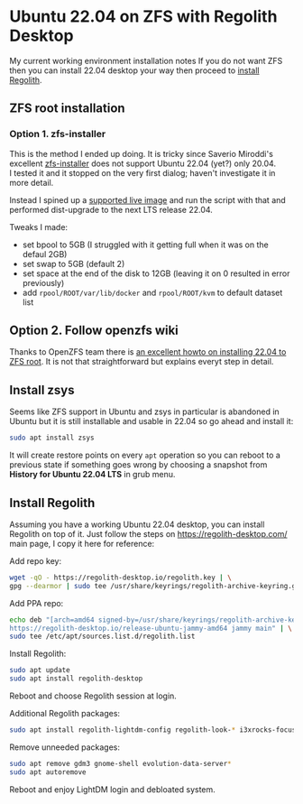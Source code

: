 # Ubuntu 22.04 on ZFS with Regolith Desktop

My current working environment installation notes
If you do not want ZFS then you can install 22.04 desktop your way then proceed to [install Regolith](#install-regolith).

## ZFS root installation
### Option 1. zfs-installer
This is the method I ended up doing.
It is tricky since Saverio Miroddi's excellent [zfs-installer](https://github.com/64kramsystem/zfs-installer) does not support Ubuntu 22.04 (yet?) only 20.04.\
I tested it and it stopped on the very first dialog; haven't investigate it in more detail.

Instead I spined up a [supported live image](https://releases.ubuntu.com/20.04/) and run the script with that and performed dist-upgrade to the next LTS release 22.04.

Tweaks I made:
- set bpool to 5GB (I struggled with it getting full when it was on the defaul 2GB)
- set swap to 5GB (default 2)
- set space at the end of the disk to 12GB (leaving it on 0 resulted in error previously)
- add `rpool/ROOT/var/lib/docker` and `rpool/ROOT/kvm` to default dataset list

## Option 2. Follow openzfs wiki
Thanks to OpenZFS team there is [an excellent howto on installing 22.04 to ZFS root](https://openzfs.github.io/openzfs-docs/Getting%20Started/Ubuntu/Ubuntu%2022.04%20Root%20on%20ZFS.html).
It is not that straightforward but explains everyt step in detail.

## Install zsys
Seems like ZFS support in Ubuntu and zsys in particular is abandoned in Ubuntu but it is still installable and usable in 22.04 so go ahead and install it:

```sh
sudo apt install zsys
```

It will create restore points on every `apt` operation so you can reboot to a previous state if something goes wrong by choosing a snapshot from **History for Ubuntu 22.04 LTS** in grub menu.


## Install Regolith
Assuming you have a working Ubuntu 22.04 desktop, you can install Regolith on top of it.
Just follow the steps on https://regolith-desktop.com/ main page, I copy it here for reference:

Add repo key:

```sh
wget -qO - https://regolith-desktop.io/regolith.key | \
gpg --dearmor | sudo tee /usr/share/keyrings/regolith-archive-keyring.gpg > /dev/null
```

Add PPA repo:

```sh
echo deb "[arch=amd64 signed-by=/usr/share/keyrings/regolith-archive-keyring.gpg] \
https://regolith-desktop.io/release-ubuntu-jammy-amd64 jammy main" | \
sudo tee /etc/apt/sources.list.d/regolith.list
```

Install Regolith:

```sh
sudo apt update
sudo apt install regolith-desktop 
```

Reboot and choose Regolith session at login.

Additional Regolith packages:

```sh
sudo apt install regolith-lightdm-config regolith-look-* i3xrocks-focused-window-name i3xrocks-rofication i3xrocks-info i3xrocks-app-launcher i3xrocks-memory i3xrocks-battery
```

Remove unneeded packages:

```sh
sudo apt remove gdm3 gnome-shell evolution-data-server*
sudo apt autoremove
```

Reboot and enjoy LightDM login and debloated system.


